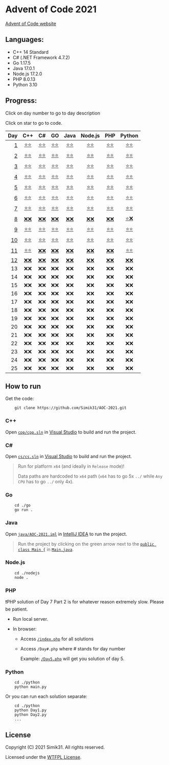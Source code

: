 # Advent of Code 2021

[Advent of Code website](https://adventofcode.com/2021 "Advent of Code website")

## Languages:

- C++ 14 Standard
- C# (.NET Framework 4.7.2)
- Go 1.17.5
- Java 17.0.1
- Node.js 17.2.0
- PHP 8.0.13
- Python 3.10

## Progress:

Click on day number to go to day description

Click on star to go to code.

|                                                                Day |                                                          C++                                                           |                                                        C#                                                        |                                                       GO                                                        |                                                                                   Java                                                                                    |                                                              Node.js                                                              |                                                          PHP                                                          |                                                              Python                                                              |
| -----------------------------------------------------------------: | :--------------------------------------------------------------------------------------------------------------------: | :--------------------------------------------------------------------------------------------------------------: | :-------------------------------------------------------------------------------------------------------------: | :-----------------------------------------------------------------------------------------------------------------------------------------------------------------------: | :-------------------------------------------------------------------------------------------------------------------------------: | :-------------------------------------------------------------------------------------------------------------------: | :------------------------------------------------------------------------------------------------------------------------------: |
|   [ 1](https://adventofcode.com/2021/day/1 "Description of Day 1") |   [⭐](cpp/Day1.cpp#L3 "Solution in C++ for Day 1 Part 1")[⭐](cpp/Day1.cpp#L22 "Solution in C++ for Day 1 Part 2")    |   [⭐](cs/Day1.cs#L8 "Solution in C# for Day 1 Part 1")[⭐](cs/Day1.cs#L25 "Solution in C# for Day 1 Part 2")    |   [⭐](go/Day1.go#L8 "Solution in GO for Day 1 Part 1")[⭐](go/Day1.go#L25 "Solution in GO for Day 1 Part 2")   |   [⭐](java/src/cz/simik31/aoc2021/Day1.java#L5 "Solution in Java for Day 1 Part 1")[⭐](java/src/cz/simik31/aoc2021/Day1.java#L18 "Solution in Java for Day 1 Part 2")   |   [⭐](nodejs/Day1.js#L4 "Solution in Node.js for Day 1 Part 1")[⭐](nodejs/Day1.js#L19 "Solution in Node.js for Day 1 Part 2")   |   [⭐](php/Day1.php#L4 "Solution in PHP for Day 1 Part 1")[⭐](php/Day1.php#L19 "Solution in PHP for Day 1 Part 2")   |   [⭐](python/Day1.py#L1 "Solution in Python for Day 1 Part 1")[⭐](python/Day1.py#L17 "Solution in Python for Day 1 Part 2")    |
|   [ 2](https://adventofcode.com/2021/day/2 "Description of Day 2") |   [⭐](cpp/Day2.cpp#L3 "Solution in C++ for Day 2 Part 1")[⭐](cpp/Day2.cpp#L36 "Solution in C++ for Day 2 Part 2")    |   [⭐](cs/Day2.cs#L10 "Solution in C# for Day 2 Part 1")[⭐](cs/Day2.cs#L36 "Solution in C# for Day 2 Part 2")   |   [⭐](go/Day2.go#L9 "Solution in GO for Day 2 Part 1")[⭐](go/Day2.go#L34 "Solution in GO for Day 2 Part 2")   |   [⭐](java/src/cz/simik31/aoc2021/Day2.java#L6 "Solution in Java for Day 2 Part 1")[⭐](java/src/cz/simik31/aoc2021/Day2.java#L26 "Solution in Java for Day 2 Part 2")   |   [⭐](nodejs/Day2.js#L4 "Solution in Node.js for Day 2 Part 1")[⭐](nodejs/Day2.js#L29 "Solution in Node.js for Day 2 Part 2")   |   [⭐](php/Day2.php#L4 "Solution in PHP for Day 2 Part 1")[⭐](php/Day2.php#L29 "Solution in PHP for Day 2 Part 2")   |   [⭐](python/Day2.py#L1 "Solution in Python for Day 2 Part 1")[⭐](python/Day2.py#L22 "Solution in Python for Day 2 Part 2")    |
|   [ 3](https://adventofcode.com/2021/day/3 "Description of Day 3") |   [⭐](cpp/Day3.cpp#L3 "Solution in C++ for Day 3 Part 1")[⭐](cpp/Day3.cpp#L35 "Solution in C++ for Day 3 Part 2")    |   [⭐](cs/Day3.cs#L8 "Solution in C# for Day 3 Part 1")[⭐](cs/Day3.cs#L29 "Solution in C# for Day 3 Part 2")    |   [⭐](go/Day3.go#L8 "Solution in GO for Day 3 Part 1")[⭐](go/Day3.go#L37 "Solution in GO for Day 3 Part 2")   |   [⭐](java/src/cz/simik31/aoc2021/Day3.java#L6 "Solution in Java for Day 3 Part 1")[⭐](java/src/cz/simik31/aoc2021/Day3.java#L26 "Solution in Java for Day 3 Part 2")   |   [⭐](nodejs/Day3.js#L4 "Solution in Node.js for Day 3 Part 1")[⭐](nodejs/Day3.js#L21 "Solution in Node.js for Day 3 Part 2")   |   [⭐](php/Day3.php#L4 "Solution in PHP for Day 3 Part 1")[⭐](php/Day3.php#L23 "Solution in PHP for Day 3 Part 2")   |   [⭐](python/Day3.py#L1 "Solution in Python for Day 3 Part 1")[⭐](python/Day3.py#L22 "Solution in Python for Day 3 Part 2")    |
|   [ 4](https://adventofcode.com/2021/day/4 "Description of Day 4") |   [⭐](cpp/Day4.cpp#L23 "Solution in C++ for Day 4 Part 1")[⭐](cpp/Day4.cpp#L98 "Solution in C++ for Day 4 Part 2")   |   [⭐](cs/Day4.cs#L21 "Solution in C# for Day 4 Part 1")[⭐](cs/Day4.cs#L83 "Solution in C# for Day 4 Part 2")   |  [⭐](go/Day4.go#L33 "Solution in GO for Day 4 Part 1")[⭐](go/Day4.go#L115 "Solution in GO for Day 4 Part 2")  |  [⭐](java/src/cz/simik31/aoc2021/Day4.java#L21 "Solution in Java for Day 4 Part 1")[⭐](java/src/cz/simik31/aoc2021/Day4.java#L80 "Solution in Java for Day 4 Part 2")   |  [⭐](nodejs/Day4.js#L24 "Solution in Node.js for Day 4 Part 1")[⭐](nodejs/Day4.js#L93 "Solution in Node.js for Day 4 Part 2")   |  [⭐](php/Day4.php#L26 "Solution in PHP for Day 4 Part 1")[⭐](php/Day4.php#L97 "Solution in PHP for Day 4 Part 2")   |   [⭐](python/Day4.py#L22 "Solution in Python for Day 4 Part 1")[⭐](python/Day4.py#L74 "Solution in Python for Day 4 Part 2")   |
|   [ 5](https://adventofcode.com/2021/day/5 "Description of Day 5") |   [⭐](cpp/Day5.cpp#L3 "Solution in C++ for Day 5 Part 1")[⭐](cpp/Day5.cpp#L72 "Solution in C++ for Day 5 Part 2")    |   [⭐](cs/Day5.cs#L12 "Solution in C# for Day 5 Part 1")[⭐](cs/Day5.cs#L78 "Solution in C# for Day 5 Part 2")   |   [⭐](go/Day5.go#L9 "Solution in GO for Day 5 Part 1")[⭐](go/Day5.go#L95 "Solution in GO for Day 5 Part 2")   |   [⭐](java/src/cz/simik31/aoc2021/Day5.java#L9 "Solution in Java for Day 5 Part 1")[⭐](java/src/cz/simik31/aoc2021/Day5.java#L73 "Solution in Java for Day 5 Part 2")   |   [⭐](nodejs/Day5.js#L4 "Solution in Node.js for Day 5 Part 1")[⭐](nodejs/Day5.js#L56 "Solution in Node.js for Day 5 Part 2")   |   [⭐](php/Day5.php#L4 "Solution in PHP for Day 5 Part 1")[⭐](php/Day5.php#L64 "Solution in PHP for Day 5 Part 2")   |   [⭐](python/Day5.py#L1 "Solution in Python for Day 5 Part 1")[⭐](python/Day5.py#L50 "Solution in Python for Day 5 Part 2")    |
|   [ 6](https://adventofcode.com/2021/day/6 "Description of Day 6") |   [⭐](cpp/Day6.cpp#L3 "Solution in C++ for Day 6 Part 1")[⭐](cpp/Day6.cpp#L35 "Solution in C++ for Day 6 Part 2")    |   [⭐](cs/Day6.cs#L10 "Solution in C# for Day 6 Part 1")[⭐](cs/Day6.cs#L27 "Solution in C# for Day 6 Part 2")   |   [⭐](go/Day6.go#L9 "Solution in GO for Day 6 Part 1")[⭐](go/Day6.go#L37 "Solution in GO for Day 6 Part 2")   |   [⭐](java/src/cz/simik31/aoc2021/Day6.java#L7 "Solution in Java for Day 6 Part 1")[⭐](java/src/cz/simik31/aoc2021/Day6.java#L29 "Solution in Java for Day 6 Part 2")   |   [⭐](nodejs/Day6.js#L4 "Solution in Node.js for Day 6 Part 1")[⭐](nodejs/Day6.js#L27 "Solution in Node.js for Day 6 Part 2")   |   [⭐](php/Day6.php#L4 "Solution in PHP for Day 6 Part 1")[⭐](php/Day6.php#L28 "Solution in PHP for Day 6 Part 2")   |   [⭐](python/Day6.py#L1 "Solution in Python for Day 6 Part 1")[⭐](python/Day6.py#L16 "Solution in Python for Day 6 Part 2")    |
|   [ 7](https://adventofcode.com/2021/day/7 "Description of Day 7") |   [⭐](cpp/Day7.cpp#L3 "Solution in C++ for Day 7 Part 1")[⭐](cpp/Day7.cpp#L34 "Solution in C++ for Day 7 Part 2")    |   [⭐](cs/Day7.cs#L10 "Solution in C# for Day 7 Part 1")[⭐](cs/Day7.cs#L29 "Solution in C# for Day 7 Part 2")   |  [⭐](go/Day7.go#L10 "Solution in GO for Day 7 Part 1")[⭐](go/Day7.go#L35 "Solution in GO for Day 7 Part 2")   |   [⭐](java/src/cz/simik31/aoc2021/Day7.java#L8 "Solution in Java for Day 7 Part 1")[⭐](java/src/cz/simik31/aoc2021/Day7.java#L27 "Solution in Java for Day 7 Part 2")   |   [⭐](nodejs/Day7.js#L4 "Solution in Node.js for Day 7 Part 1")[⭐](nodejs/Day7.js#L25 "Solution in Node.js for Day 7 Part 2")   |   [⭐](php/Day7.php#L4 "Solution in PHP for Day 7 Part 1")[⭐](php/Day7.php#L25 "Solution in PHP for Day 7 Part 2")   |   [⭐](python/Day7.py#L4 "Solution in Python for Day 7 Part 1")[⭐](python/Day7.py#L24 "Solution in Python for Day 7 Part 2")    |
|   [ 8](https://adventofcode.com/2021/day/8 "Description of Day 8") |                        [❌](#progress "No solution yet :(")[❌](#progress "No solution yet :(")                        |                     [❌](#progress "No solution yet :(")[❌](#progress "No solution yet :(")                     |                    [❌](#progress "No solution yet :(")[❌](#progress "No solution yet :(")                     |                                                 [❌](#progress "No solution yet :(")[❌](#progress "No solution yet :(")                                                  |                             [❌](#progress "No solution yet :(")[❌](#progress "No solution yet :(")                              |                       [❌](#progress "No solution yet :(")[❌](#progress "No solution yet :(")                        |              [⭐](#progress "Yeah... I somehow managed to lost this script :/")[❌](#progress "No solution yet :(")              |
|   [ 9](https://adventofcode.com/2021/day/9 "Description of Day 9") |   [⭐](cpp/Day9.cpp#L3 "Solution in C++ for Day 9 Part 1")[⭐](cpp/Day9.cpp#L79 "Solution in C++ for Day 9 Part 2")    |   [⭐](cs/Day9.cs#L10 "Solution in C# for Day 9 Part 1")[⭐](cs/Day9.cs#L81 "Solution in C# for Day 9 Part 2")   |   [⭐](go/Day9.go#L9 "Solution in GO for Day 9 Part 1")[⭐](go/Day9.go#L89 "Solution in GO for Day 9 Part 2")   |   [⭐](java/src/cz/simik31/aoc2021/Day9.java#L7 "Solution in Java for Day 9 Part 1")[⭐](java/src/cz/simik31/aoc2021/Day9.java#L73 "Solution in Java for Day 9 Part 2")   |   [⭐](nodejs/Day9.js#L4 "Solution in Node.js for Day 9 Part 1")[⭐](nodejs/Day9.js#L46 "Solution in Node.js for Day 9 Part 2")   |   [⭐](php/Day9.php#L4 "Solution in PHP for Day 9 Part 1")[⭐](php/Day9.php#L70 "Solution in PHP for Day 9 Part 2")   |   [⭐](python/Day9.py#L1 "Solution in Python for Day 9 Part 1")[⭐](python/Day9.py#L67 "Solution in Python for Day 9 Part 2")    |
| [10](https://adventofcode.com/2021/day/10 "Description of Day 10") | [⭐](cpp/Day10.cpp#L3 "Solution in C++ for Day 10 Part 1")[⭐](cpp/Day10.cpp#L34 "Solution in C++ for Day 10 Part 2")  | [⭐](cs/Day10.cs#L10 "Solution in C# for Day 10 Part 1")[⭐](cs/Day10.cs#L39 "Solution in C# for Day 10 Part 2") | [⭐](go/Day10.go#L9 "Solution in GO for Day 10 Part 1")[⭐](go/Day10.go#L35 "Solution in GO for Day 10 Part 2") | [⭐](java/src/cz/simik31/aoc2021/Day10.java#L6 "Solution in Java for Day 10 Part 1")[⭐](java/src/cz/simik31/aoc2021/Day10.java#L31 "Solution in Java for Day 10 Part 2") | [⭐](nodejs/Day10.js#L4 "Solution in Node.js for Day 10 Part 1")[⭐](nodejs/Day10.js#L29 "Solution in Node.js for Day 10 Part 2") | [⭐](php/Day10.php#L4 "Solution in PHP for Day 10 Part 1")[⭐](php/Day10.php#L28 "Solution in PHP for Day 10 Part 2") | [⭐](python/Day10.py#L1 "Solution in Python for Day 10 Part 1")[⭐](python/Day10.py#L28 "Solution in Python for Day 10 Part 2")  |
| [11](https://adventofcode.com/2021/day/11 "Description of Day 11") | [⭐](cpp/Day11.cpp#L23 "Solution in C++ for Day 11 Part 1")[⭐](cpp/Day11.cpp#L54 "Solution in C++ for Day 11 Part 2") |                     [❌](#progress "No solution yet :(")[❌](#progress "No solution yet :(")                     |                    [❌](#progress "No solution yet :(")[❌](#progress "No solution yet :(")                     |                                                 [❌](#progress "No solution yet :(")[❌](#progress "No solution yet :(")                                                  |                             [❌](#progress "No solution yet :(")[❌](#progress "No solution yet :(")                              |                       [❌](#progress "No solution yet :(")[❌](#progress "No solution yet :(")                        | [⭐](python/Day11.py#L22 "Solution in Python for Day 11 Part 1")[⭐](python/Day11.py#L44 "Solution in Python for Day 11 Part 2") |
| [12](https://adventofcode.com/2021/day/12 "Description of Day 12") |                        [❌](#progress "No solution yet :(")[❌](#progress "No solution yet :(")                        |                     [❌](#progress "No solution yet :(")[❌](#progress "No solution yet :(")                     |                    [❌](#progress "No solution yet :(")[❌](#progress "No solution yet :(")                     |                                                 [❌](#progress "No solution yet :(")[❌](#progress "No solution yet :(")                                                  |                             [❌](#progress "No solution yet :(")[❌](#progress "No solution yet :(")                              |                       [❌](#progress "No solution yet :(")[❌](#progress "No solution yet :(")                        |                             [❌](#progress "No solution yet :(")[❌](#progress "No solution yet :(")                             |
|                                                                 13 |                                                          ❌❌                                                          |                                                       ❌❌                                                       |                                                      ❌❌                                                       |                                                                                   ❌❌                                                                                    |                                                               ❌❌                                                                |                                                         ❌❌                                                          |                                                               ❌❌                                                               |
|                                                                 14 |                                                          ❌❌                                                          |                                                       ❌❌                                                       |                                                      ❌❌                                                       |                                                                                   ❌❌                                                                                    |                                                               ❌❌                                                                |                                                         ❌❌                                                          |                                                               ❌❌                                                               |
|                                                                 15 |                                                          ❌❌                                                          |                                                       ❌❌                                                       |                                                      ❌❌                                                       |                                                                                   ❌❌                                                                                    |                                                               ❌❌                                                                |                                                         ❌❌                                                          |                                                               ❌❌                                                               |
|                                                                 16 |                                                          ❌❌                                                          |                                                       ❌❌                                                       |                                                      ❌❌                                                       |                                                                                   ❌❌                                                                                    |                                                               ❌❌                                                                |                                                         ❌❌                                                          |                                                               ❌❌                                                               |
|                                                                 17 |                                                          ❌❌                                                          |                                                       ❌❌                                                       |                                                      ❌❌                                                       |                                                                                   ❌❌                                                                                    |                                                               ❌❌                                                                |                                                         ❌❌                                                          |                                                               ❌❌                                                               |
|                                                                 18 |                                                          ❌❌                                                          |                                                       ❌❌                                                       |                                                      ❌❌                                                       |                                                                                   ❌❌                                                                                    |                                                               ❌❌                                                                |                                                         ❌❌                                                          |                                                               ❌❌                                                               |
|                                                                 19 |                                                          ❌❌                                                          |                                                       ❌❌                                                       |                                                      ❌❌                                                       |                                                                                   ❌❌                                                                                    |                                                               ❌❌                                                                |                                                         ❌❌                                                          |                                                               ❌❌                                                               |
|                                                                 20 |                                                          ❌❌                                                          |                                                       ❌❌                                                       |                                                      ❌❌                                                       |                                                                                   ❌❌                                                                                    |                                                               ❌❌                                                                |                                                         ❌❌                                                          |                                                               ❌❌                                                               |
|                                                                 21 |                                                          ❌❌                                                          |                                                       ❌❌                                                       |                                                      ❌❌                                                       |                                                                                   ❌❌                                                                                    |                                                               ❌❌                                                                |                                                         ❌❌                                                          |                                                               ❌❌                                                               |
|                                                                 22 |                                                          ❌❌                                                          |                                                       ❌❌                                                       |                                                      ❌❌                                                       |                                                                                   ❌❌                                                                                    |                                                               ❌❌                                                                |                                                         ❌❌                                                          |                                                               ❌❌                                                               |
|                                                                 23 |                                                          ❌❌                                                          |                                                       ❌❌                                                       |                                                      ❌❌                                                       |                                                                                   ❌❌                                                                                    |                                                               ❌❌                                                                |                                                         ❌❌                                                          |                                                               ❌❌                                                               |
|                                                                 24 |                                                          ❌❌                                                          |                                                       ❌❌                                                       |                                                      ❌❌                                                       |                                                                                   ❌❌                                                                                    |                                                               ❌❌                                                                |                                                         ❌❌                                                          |                                                               ❌❌                                                               |
|                                                                 25 |                                                          ❌❌                                                          |                                                       ❌❌                                                       |                                                      ❌❌                                                       |                                                                                   ❌❌                                                                                    |                                                               ❌❌                                                                |                                                         ❌❌                                                          |                                                               ❌❌                                                               |

## How to run

Get the code:

```
    git clone https://github.com/Simik31/AOC-2021.git
```

### C++

Open [`cpp/cpp.sln`](cpp/cpp.sln) in [Visual Studio](https://visualstudio.microsoft.com/ "Get Visual Studio") to build and run the project.

### C#

Open [`cs/cs.sln`](cs/cs.sln) in [Visual Studio](https://visualstudio.microsoft.com/ "Get Visual Studio") to build and run the project.

> Run for platform `x64` (and ideally in `Release` mode)!
>
> Data paths are hardcoded to `x64` path (`x64` has to go 5x `../` while `Any CPU` has to go `../` only 4x).

### Go

```console
    cd ./go
    go run .
```

### Java

Open [`java/AOC-2021.iml`](java/AOC-2021.iml) in [IntelliJ IDEA](https://www.jetbrains.com/idea/ "Get IntelliJ IDEA") to run the project.

> Run the project by clicking on the green arrow next to the [`public class Main {`](java/src/cz/simik31/aoc2021/Main.java#L3) in [`Main.java`](java/src/cz/simik31/aoc2021/Main.java).

### Node.js

```console
    cd ./nodejs
    node .
```

### PHP

❗PHP solution of Day 7 Part 2 is for whatever reason extremely slow. Please be patient.

- Run local server.
- In browser:

  - Access [`/index.php`](php/index.php) for all solutions
  - Access `/Day#.php` where # stands for day number

    Example: [`/Day5.php`](php/Day5.php) will get you solution of day 5.

### Python

```console
    cd ./python
    python main.py
```

Or you can run each solution separate:

```console
    cd ./python
    python Day1.py
    python Day2.py
    ...
```

## License

Copyright (C) 2021 Simik31. All rights reserved.

Licensed under the [WTFPL License](LICENSE).
